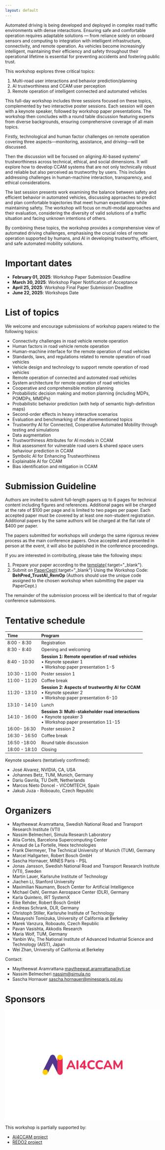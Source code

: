 ```yaml
---
layout: default
---
```


Automated driving is being developed and deployed in complex road traffic environments with dense interactions. Ensuring safe and comfortable operation requires adaptable solutions — from reliance solely on onboard sensors and computing to integration with intelligent infrastructure, connectivity, and remote operation. As vehicles become increasingly intelligent, maintaining their efficiency and safety throughout their operational lifetime is essential for preventing accidents and fostering public trust.

This workshop explores three critical topics:
1. Multi-road user interactions and behavior prediction/planning
1. AI trustworthiness and CCAM user perception
1. Remote operation of intelligent connected and automated vehicles

This full-day workshop includes three sessions focused on these topics, complemented by two interactive poster sessions. Each session will open with a keynote speaker, followed by workshop paper presentations. The workshop then concludes with a round table discussion featuring experts from diverse backgrounds, ensuring comprehensive coverage of all main topics.

Firstly, technological and human factor challenges on remote operation covering three aspects—monitoring, assistance, and driving—will be discussed.

Then the discussion will be focused on aligning AI-based systems' trustworthiness across technical, ethical, and social dimensions. It will explore how to develop CCAM systems that are not only technically robust and reliable but also perceived as trustworthy by users. This includes addressing challenges in human-machine interaction, transparency, and ethical considerations.

The last session presents work examining the balance between safety and efficient behavior in automated vehicles, discussing approaches to predict and plan comfortable trajectories that meet human expectations while maintaining safety. The workshop will focus on multi-modal approaches and their evaluation, considering the diversity of valid solutions of a traffic situation and facing unknown intentions of others.

By combining these topics, the workshop provides a comprehensive view of automated driving challenges, emphasising the crucial roles of remote operation supported by humans, and AI in developing trustworthy, efficient, and safe automated mobility solutions.

# Important dates
* **February 01, 2025**: Workshop Paper Submission Deadline
* **March 30, 2025**: Workshop Paper Notification of Acceptance
* **April 25, 2025**: Workshop Final Paper Submission Deadline
* **June 22, 2025**: Workshops Date

# List of topics
We welcome and encourage submissions of workshop papers related to the following topics:
* Connectivity challenges in road vehicle remote operation
* Human factors in road vehicle remote operation
* Human-machine interface for the remote operation of road vehicles
* Standards, laws, and regulations related to remote operation of road vehicles
* Vehicle design and technology to support remote operation of road vehicles
* Remote operation of connected and automated road vehicles
* System architecture for remote operation of road vehicles
* Cooperative and comprehensible motion planning
* Probabilistic decision making and motion planning (including MDPs, POMDPs, MMDPs)
* Probabilistic behavior prediction (with help of semantic high-definition maps)
* Second-order effects in heavy interactive scenarios
* Evaluation and benchmarking of the aforementioned topics
* Trustworthy AI for Connected, Cooperative Automated Mobility through testing and simulations
* Data augmentation
* Trustworthiness Attributes for AI models in CCAM
* Risk assessment for vulnerable road users &  shared space users behaviour prediction in CCAM
* Symbolic AI for Enhancing Trustworthiness
* Explainable AI for CCAM
* Bias identification and mitigation in CCAM

# Submission Guideline

Authors are invited to submit full-length papers up to 6 pages for technical content including figures and references. Additional pages will be charged at the rate of $100 per page and is limited to two pages per paper. Each accepted paper must be covered by at least one non-student registration. Additional papers by the same authors will be charged at the flat rate of $400 per paper.

The papers submitted for workshops will undergo the same rigorous review process as the main conference papers. Once accepted and presented in person at the event, it will also be published in the conference proceedings.

If you are interested in contributing, please take the following steps:
1. Prepare your paper according to the [template](https://www.ieee.org/conferences/publishing/templates.html){:target="_blank"}.
1. Submit on [PaperCept](https://its.papercept.net/){:target="_blank"} Using the Workshop Code: **BehPred_TrustAI_RemOp** (Authors should use the unique code assigned to the chosen workshop when submitting the paper via PaperCept.)

The remainder of the submission process will be identical to that of regular conference submissions.

# Tentative schedule

| Time          | Program           |
|:--------------|:------------------|
| 8:00 - 8:30   | Registration      |
| 8:30 - 8:40   | Opening and welcoming |
| 8:40 - 10:30  | **Session 1: Remote operation of road vehicles** <br> • Keynote speaker 1 <br> • Workshop paper presentation 1-5|
| 10:30 - 11:00 | Poster session 1 |
| 11:00 - 11:20 | Coffee break |
| 11:20 - 13:10 | **Session 2: Aspects of trustworthy AI for CCAM** <br> • Keynote speaker 2 <br> • Workshop paper presentation 6-10|
| 13:10 - 14:10 | Lunch |
| 14:10 - 16:00 | **Session 3: Multi-stakeholder road interactions** <br> • Keynote speaker 3 <br> • Workshop paper presentation 11-15|
| 16:00- 16:30  | Poster session 2 |
| 16:30 - 16:50 | Coffee break  |
| 16:50 -18:00  | Round table discussion|
| 18:00 - 18:10 | Closing|

Keynote speakers (tentatively confirmed): 
* José Alvarez, NVIDIA, CA, USA
* Johannes Betz, TUM, Munich, Germany 
* Dariu Gavrila, TU Delft, Netherlands 
* Marcos Nieto Doncel - VICOMTECH, Spain
* Jakub Juza - Roboauto, Czech Republic

# Organizers

* Maytheewat Aramrattana, Swedish National Road and Transport Research Institute (VTI)
* Nassim Belmecheri, Simula Research Laboratory
* Atia Cortés, Barcelona Supercomputing Center
* Arnaud de La Fortelle, Heex technologies
* Frank Diermeyer, The Technical University of Munich (TUM), Germany
* Marcel Hallgarten, Robert Bosch GmbH
* Sascha Hornauer, MINES Paris - PSL
* Jonas Jansson, Swedish National Road and Transport Research Institute (VTI), Sweden
* Martin Lauer, Karlsruhe Institute of Technology
* Jiachen Li, Stanford University
* Maximilian Naumann, Bosch Center for Artificial Intelligence
* Michael Oehl, German Aerospace Center (DLR), Germany
* Karla Quintero, IRT SystemX
* Eike Rehder, Robert Bosch GmbH
* Andreas Schrank, DLR, Germany
* Christoph Stiller, Karlsruhe Institute of Technology
* Masayoshi Tomizuka, University of California at Berkeley
* Marek Vanzura, Roboauto, Czech Republic
* Pavan Vasishta, Akkodis Research
* Maria Wolf, TUM, Germany
* Yanbin Wu, The National Institute of Advanced Industrial Science and Technology (AIST), Japan
* Wei Zhan, University of California at Berkeley

Contact: 
* Maytheewat Aramrattana <maytheewat.aramrattana@vti.se>
* Nassim Belmecheri <nassim@simula.no>
* Sascha Hornauer <sascha.hornauer@minesparis.psl.eu>

# Sponsors

![AI4CCAM Logo](/images/ai4ccam-v1.jpg)

This workshop is partially supported by:
* [AI4CCAM project](https://www.ai4ccam.eu/)
* [REDO2 project](https://www.vti.se/en/research/vehicle-technology-and-driving-simulation/project-redo2)